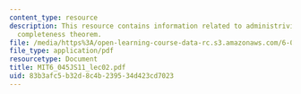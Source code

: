 ```yaml
---
content_type: resource
description: This resource contains information related to administrivia, logic, and
  completeness theorem.
file: /media/https%3A/open-learning-course-data-rc.s3.amazonaws.com/6-045j-automata-computability-and-complexity-spring-2011/83b3afc5b32d8c4b239534d423cd7023_MIT6_045JS11_lec02.pdf
file_type: application/pdf
resourcetype: Document
title: MIT6_045JS11_lec02.pdf
uid: 83b3afc5-b32d-8c4b-2395-34d423cd7023
---
```

